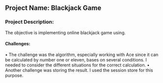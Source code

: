## Project Name: Blackjack Game

### Project Description:
  The objective is implementing online blackjack game using.

#### Challenges:
  •	The challenge was the algorithm, especially working with Ace since it can be calculated by number one or eleven, bases on several conditions. I needed to consider the different situations for the correct calculation. 
  •	Another challenge was storing the result. I used the session store for this purpose.
  
 
